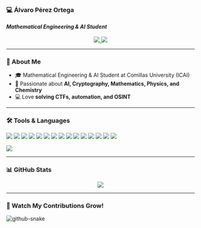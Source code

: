 ### **💻 Álvaro Pérez Ortega**  
#### *Mathematical Engineering & AI Student*  

<p align="center">
  <a href="mailto:202300845@alu.comillas.edu">
    <img src="https://img.shields.io/badge/Email-202300845@alu.comillas.edu-red?style=for-the-badge&logo=gmail&logoColor=white">
  </a>
  <a href="https://www.linkedin.com/in/alvaro-perez-ortega/" target="_blank">
    <img src="https://img.shields.io/badge/LinkedIn-Profile-blue?style=for-the-badge&logo=linkedin&logoColor=white">
  </a>
</p>

---

### 🚀 About Me
- 🎓 Mathematical Engineering & AI Student at Comillas University (ICAI)
- 🤖 Passionate about **AI, Cryptography, Mathematics, Physics, and Chemistry**
- 💻 Love **solving CTFs, automation, and OSINT**

---

### 🛠️ Tools & Languages
<p align="left">
  <img src="https://img.shields.io/badge/-Python-3776AB?style=for-the-badge&logo=python&logoColor=white" />
  <img src="https://img.shields.io/badge/-C++-00599C?style=for-the-badge&logo=cplusplus&logoColor=white" />
  <img src="https://img.shields.io/badge/-C%23-%23239120.svg?style=for-the-badge&logo=cshrp&logoColor=white" />
  <img src="https://img.shields.io/badge/-MATLAB-0076A8?style=for-the-badge&logo=mathworks&logoColor=white" />
  <img src="https://img.shields.io/badge/-Git-F05032?style=for-the-badge&logo=git&logoColor=white" />
  <img src="https://img.shields.io/badge/-Ubuntu-E95420?style=for-the-badge&logo=ubuntu&logoColor=white" />
  <img src="https://img.shields.io/badge/-Bash-4EAA25?style=for-the-badge&logo=gnubash&logoColor=white" />
  <img src="https://img.shields.io/badge/-MySQL-4479A1?style=for-the-badge&logo=mysql&logoColor=white" />
  <img src="https://img.shields.io/badge/-MongoDB-47A248?style=for-the-badge&logo=mongodb&logoColor=white" />
  <img src="https://img.shields.io/badge/-Kali_Linux-268BEE?style=for-the-badge&logo=kalilinux&logoColor=white" />
  <img src="https://img.shields.io/badge/-Docker-2496ED?style=for-the-badge&logo=docker&logoColor=white" />
  <img src="https://img.shields.io/badge/-Burp_Suite-FF6F00?style=for-the-badge&logo=burpsuite&logoColor=white" />
  <img src="https://img.shields.io/badge/-VirtualBox-183A61?style=for-the-badge&logo=virtualbox&logoColor=white" />
  <img src="https://img.shields.io/badge/-BeautifulSoup-FFD43B?style=for-the-badge&logo=python&logoColor=white" />
  <img src="https://img.shields.io/badge/-Scrapy-88D498?style=for-the-badge&logo=python&logoColor=white" />
</p>

<p align="left">
  <img src="https://readme-typing-svg.herokuapp.com?font=Fira+Code&size=22&pause=1000&color=00FF00&width=600&lines=Python+C%2B%2B+Git+Ubuntu+Bash+MySQL+Docker+Kali+Linux+Ghidra+Burp+Suite" />
</p>

---

### 📊 GitHub Stats
<p align="center">
  <img src="https://github-readme-stats.vercel.app/api?username=Coolgolf1&show_icons=true&theme=dark&hide_border=true" />
<!--   <br>
  <img src="https://github-readme-streak-stats.herokuapp.com/?user=Coolgolf1&theme=dark&hide_border=true" /> -->
</p>

---

### 🐍 Watch My Contributions Grow!
<picture>
  <source media="(prefers-color-scheme: dark)" srcset="github-snake-dark.svg" />
  <source media="(prefers-color-scheme: light)" srcset="github-snake.svg" />
  <img alt="github-snake" src="github-snake.svg" />
</picture>
